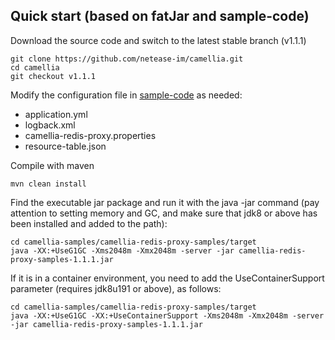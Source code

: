 ## Quick start (based on fatJar and sample-code)

Download the source code and switch to the latest stable branch (v1.1.1)
````
git clone https://github.com/netease-im/camellia.git
cd camellia
git checkout v1.1.1
````
Modify the configuration file in [sample-code](/) as needed:
* application.yml
* logback.xml
* camellia-redis-proxy.properties
* resource-table.json

Compile with maven
````
mvn clean install
````
Find the executable jar package and run it with the java -jar command (pay attention to setting memory and GC, and make sure that jdk8 or above has been installed and added to the path):
````
cd camellia-samples/camellia-redis-proxy-samples/target
java -XX:+UseG1GC -Xms2048m -Xmx2048m -server -jar camellia-redis-proxy-samples-1.1.1.jar
````

If it is in a container environment, you need to add the UseContainerSupport parameter (requires jdk8u191 or above), as follows:
````
cd camellia-samples/camellia-redis-proxy-samples/target
java -XX:+UseG1GC -XX:+UseContainerSupport -Xms2048m -Xmx2048m -server -jar camellia-redis-proxy-samples-1.1.1.jar
````